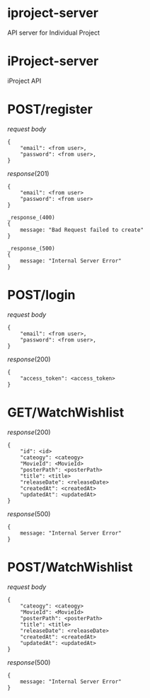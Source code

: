 # iproject-server

API server for Individual Project

# iProject-server

iProject API

# POST/register

_request body_

```
{
    "email": <from user>,
    "password": <from user>,
}
```

_response_(201)

```
{
    "email": <from user>
    "password": <from user>
}
```

```
_response_(400)
{
    message: "Bad Request failed to create"
}
```

```
_response_(500)
{
    message: "Internal Server Error"
}
```

# POST/login

_request body_

```
{
    "email": <from user>,
    "password": <from user>,
}
```

_response_(200)

```
{
    "access_token": <access_token>
}
```

# GET/WatchWishlist

_response_(200)

```
{
    "id": <id>
    "cateogy": <cateogy>
    "MovieId": <MovieId>
    "posterPath": <posterPath>
    "title": <title>
    "releaseDate": <releaseDate>
    "createdAt": <createdAt>
    "updatedAt": <updatedAt>
}
```

_response_(500)

```
{
    message: "Internal Server Error"
}
```

# POST/WatchWishlist

_request body_

```
{
    "cateogy": <cateogy>
    "MovieId": <MovieId>
    "posterPath": <posterPath>
    "title": <title>
    "releaseDate": <releaseDate>
    "createdAt": <createdAt>
    "updatedAt": <updatedAt>
}
```

_response_(500)

```
{
    message: "Internal Server Error"
}
```
